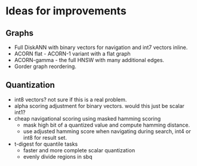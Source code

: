# Ideas for improvements

## Graphs

* Full DiskANN with binary vectors for navigation and int7 vectors inline.
* ACORN flat - ACORN-1 variant with a flat graph
* ACORN-gamma - the full HNSW with many additional edges.
* Gorder graph reordering.

## Quantization

* int8 vectors? not sure if this is a real problem.
* alpha scoring adjustment for binary vectors. would this just be scalar int1?
* cheap navigational scoring using masked hamming scoring
  * mask high bit of a quantized value and compute hamming distance.
  * use adjusted hamming score when navigating during search, int4 or int8 for result set.
* t-digest for quantile tasks
  * faster and more complete scalar quantization
  * evenly divide regions in sbq